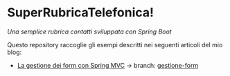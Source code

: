 # SuperRubricaTelefonica!
_Una semplice rubrica contatti sviluppata con Spring Boot_

Questo repository raccoglie gli esempi descritti nei seguenti articoli del mio blog:

- [La gestione dei form con Spring MVC](http://davioooh.com/blog/2017/10/11/gestione-form) → branch: [gestione-form](https://github.com/davioooh/super-rubrica-telefonica/tree/gestione-form)